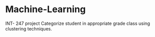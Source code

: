 # Machine-Learning
INT- 247 project Categorize student in appropriate grade class using clustering techniques.
